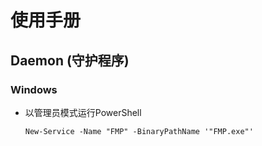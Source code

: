 # 使用手册

## Daemon (守护程序)

### Windows

- 以管理员模式运行PowerShell
  ```
  New-Service -Name "FMP" -BinaryPathName '"FMP.exe"'
  ```

